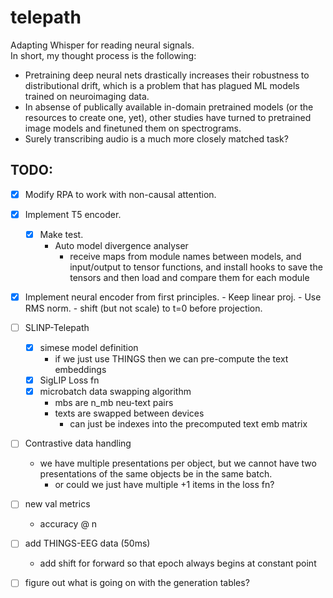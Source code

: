 # telepath
Adapting Whisper for reading neural signals. \
In short, my thought process is the following:
- Pretraining deep neural nets drastically increases their robustness to distributional drift, which is a problem that has plagued ML models trained on neuroimaging data.
- In absense of publically available in-domain pretrained models (or the resources to create one, yet), other studies have turned to pretrained image models and finetuned them on spectrograms.
- Surely transcribing audio is a much more closely matched task?

## TODO:
- [x] Modify RPA to work with non-causal attention.
- [x] Implement T5 encoder.
    - [x] Make test.
        - Auto model divergence analyser
            - receive maps from module names between models, and input/output to tensor functions, and install hooks to save the tensors and then load and compare them for each module
- [x] Implement neural encoder from first principles.
        - Keep linear proj.
        - Use RMS norm.
        - shift (but not scale) to t=0 before projection.
- [ ] SLINP-Telepath
    - [x] simese model definition
        - if we just use THINGS then we can pre-compute the text embeddings
    - [x] SigLIP Loss fn
    - [x] microbatch data swapping algorithm
        - mbs are n_mb neu-text pairs
        - texts are swapped between devices
            - can just be indexes into the precomputed text emb matrix
- [ ] Contrastive data handling
    - we have multiple presentations per object, but we cannot have two presentations of the same objects 
    be in the same batch.
        - or could we just have multiple +1 items in the loss fn?
- [ ] new val metrics
    - accuracy @ n 
- [ ] add THINGS-EEG data (50ms)
    - add shift for forward so that epoch always begins at constant point

- [ ] figure out what is going on with the generation tables?
